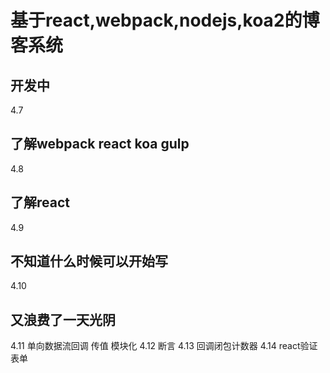 # 基于react,webpack,nodejs,koa2的博客系统
## 开发中

4.7
## 了解webpack react koa gulp
4.8
## 了解react
4.9
## 不知道什么时候可以开始写
4.10
## 又浪费了一天光阴
4.11
单向数据流回调
传值
模块化
4.12
断言
4.13
回调闭包计数器
4.14
react验证表单